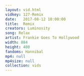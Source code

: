 ```yaml
---
layout: vid.html
vidkey: 127-Remix
date:   2017-08-12 10:00:00
title:  Remix
creators: Luminosity
song: Relax
artist: Frankie Goes To Hollywood
width: 884
height: 480
fandoms: Hannibal
mp4: null
mp4size: null
collection: vids
---
```


  <div>
  
  </div>
  